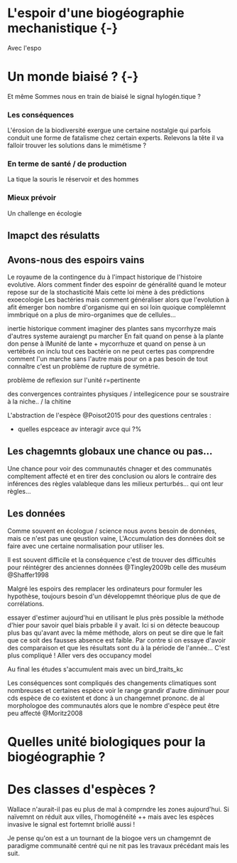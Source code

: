 # L'espoir d'une biogéographie mechanistique {-}

Avec l'espo

# Un monde biaisé ? {-}

Et même
Sommes nous en train de biaisé le signal hylogén.tique ?



### Les conséquences

L'érosion de la biodiversité exergue une certaine nostalgie qui parfois conduit une forme de fatalisme chez certain experts. Relevons la tête il va falloir trouver les solutions dans le mimétisme ?



### En terme de santé / de production

La tique la souris le réservoir et des hommes

### Mieux prévoir

Un challenge en écologie


## Imapct des résulatts


## Avons-nous des espoirs vains

Le royaume de la contingence du à l'impact historique de l'histoire evolutive.
Alors comment finder des espoinr de généralité quand le moteur repose sur de la stochasticité
Mais cette loi mène à des prédictions exoecologie
Les bactéries mais comment généraliser alors que l'evolution à afit émerger bon nombre d'organisme qui en soi loin quoique complèlemnt immbriqué on a plus de miro-organimes que de cellules...

inertie historique comment imaginer des plantes sans mycorrhyze mais d'autres systeme auraiengt pu marcher
En fait quand on pense à la plante don pense à lMunité de lante + mycorrhuze et quand on pense à un vertébrés on inclu tout ces
bactérie on ne peut certes pas comprendre comment l'un marche sans l'autre mais pour on a pas besoin de tout connaître c'est un
problème de rupture de symétrie.



problème de reflexion sur l'unité r=pertinente

des convergences contraintes physiques / intellegicence pour se soustraire à la niche.. / la chitine




L'abstraction de l'espèce @Poisot2015 pour des questions centrales :
- quelles espceace av interagir avce qui ?%


## Les chagemnts globaux une chance ou pas...

Une chance pour voir des communautés chnager et des communatés compltement affecté et en tirer des conclusion
ou alors le contraire des inférences des règles valableque dans les milieux perturbés... qui ont leur règles...



## Les données

Comme souvent en écologue / science nous avons besoin de données, mais ce n'est pas une qeustion vaine,
L'Accumulation des données doit se faire avec une certaine normalisation pour utiliser les.

Il est souvent difficile et la conséquence c'est de trouver des difficultés pour réintégrer des anciennes données
@Tingley2009b celle des muséum @Shaffer1998

Malgré les espoirs des remplacer les ordinateurs pour formuler les hypothèse, toujours besoin d'un développemnt théorique plus de que de corrélations.


essayer d'estimer aujourd'hui en utilisant le plus près possible la méthode d'hier pour savoir quel biais prbable il y  avait. Ici si on détecte beaucoup plus bas qu'avant avec la même méthode, alors on peut se dire que le fait que ce soit des fausses absence est faible.  Par contre si on essaye d'avoir des comparaison et que les résultats sont du à la période de l'année... C'est plus compliqué ! Aller vers des occupancy model


Au final les études s'accumulent mais avec un bird_traits_kc


Les conséquences sont compliqués des changements climatiques sont nombreuses et certaines espèce voir le range grandir d'autre diminuer pour cds espèce de co existent et donc à un changemnet prononc. de  al morphologoe des communautés alors que le nombre d'espèce peut être peu affecté @Moritz2008


# Quelles unité biologiques pour la biogéographie ?


# Des classes d'espèces ?


Wallace n'aurait-il pas eu plus de mal à comprndre les zones aujourd'hui. Si naïvemnt on réduit aux villes, l'homogénéité ++ mais avec les espèces invasive le signal est fortemnt briollé aussi !

Je pense qu'on est a un tournant de la biogoe vers un chamgemnt de paradigme communaité centré qui ne nit pas les travaux précédant mais les suit.
